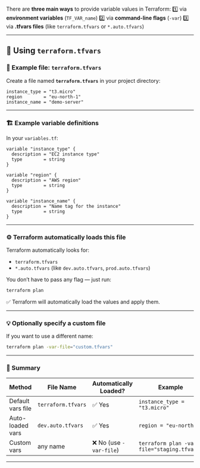 There are **three main ways** to provide variable values in Terraform:
1️⃣ via **environment variables** (`TF_VAR_name`)
2️⃣ via **command-line flags** (`-var`)
3️⃣ via **.tfvars files** (like `terraform.tfvars` or `*.auto.tfvars`)

---

## 📘 Using `terraform.tfvars`

### 🧩 Example file: `terraform.tfvars`

Create a file named **`terraform.tfvars`** in your project directory:

```hcl
instance_type = "t3.micro"
region        = "eu-north-1"
instance_name = "demo-server"
```

---

### 🏗️ Example variable definitions

In your `variables.tf`:

```hcl
variable "instance_type" {
  description = "EC2 instance type"
  type        = string
}

variable "region" {
  description = "AWS region"
  type        = string
}

variable "instance_name" {
  description = "Name tag for the instance"
  type        = string
}
```

---

### ⚙️ Terraform automatically loads this file

Terraform automatically looks for:

* `terraform.tfvars`
* `*.auto.tfvars` (like `dev.auto.tfvars`, `prod.auto.tfvars`)

You don’t have to pass any flag — just run:

```bash
terraform plan
```

✅ Terraform will automatically load the values and apply them.

---

### 💡 Optionally specify a custom file

If you want to use a different name:

```bash
terraform plan -var-file="custom.tfvars"
```

---

### 🧠 Summary

| Method            | File Name          | Automatically Loaded?  | Example                                     |
| ----------------- | ------------------ | ---------------------- | ------------------------------------------- |
| Default vars file | `terraform.tfvars` | ✅ Yes                  | `instance_type = "t3.micro"`                |
| Auto-loaded vars  | `dev.auto.tfvars`  | ✅ Yes                  | `region = "eu-north-1"`                     |
| Custom vars       | any name           | ❌ No (use `-var-file`) | `terraform plan -var-file="staging.tfvars"` |

---

